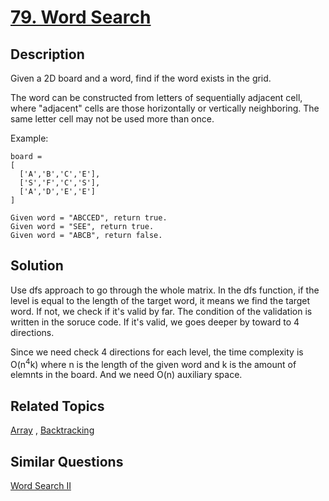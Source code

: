 # [79. Word Search](https://leetcode.com/problems/word-search)

## Description

Given a 2D board and a word, find if the word exists in the grid.

The word can be constructed from letters of sequentially adjacent cell, where "adjacent" cells are those horizontally or vertically neighboring. The same letter cell may not be used more than once.

Example:

```
board =
[
  ['A','B','C','E'],
  ['S','F','C','S'],
  ['A','D','E','E']
]

Given word = "ABCCED", return true.
Given word = "SEE", return true.
Given word = "ABCB", return false.
```

## Solution

Use dfs approach to go through the whole matrix. In the dfs function, if the level is equal to the length of the target word, it means we find the target word. If not, we check if it's valid by far. The condition of the validation is written in the soruce code. If it's valid, we goes deeper by toward to 4 directions.

Since we need check 4 directions for each level, the time complexity is O(n<sup>4</sup>k) where n is the length of the given word and k is the amount of elemnts in the board. And we need O(n) auxiliary space.

## Related Topics

[Array](https://leetcode.com/tag/array/) , [Backtracking](https://leetcode.com/tag/backtracking/) 

## Similar Questions

[Word Search II](https://leetcode.com/problems/word-search-ii/)
